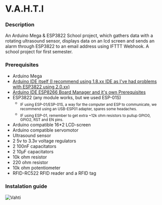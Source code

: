 # V.A.H.T.I
### Description
An Arduino Mega & ESP3822 School project, which gathers data with a rotating ultrasound sensor, displays data on an lcd screen and sends an alarm through ESP3822 to an email address using IFTTT Webhook. A school project for first semester.

### Prerequisites
- Arduino Mega
- <a href="https://www.arduino.cc/en/software">Arduino IDE itself (I recommend using 1.8.xx IDE as I've had problems with ESP3822 using 2.0.xx)</a>
- <a href="https://arduino-esp8266.readthedocs.io/en/latest/installing.html">Arduino IDE ESP8266 Board Manager and it's own Prerequisites</a>
- ESP3822 (any module works, but we used ESP-01S)
  - <sub>IF using ESP-01/ESP-01S, a way for the computer and ESP to communicate, we recommend using an USB-ESP01 adapter, spares some headaches.</sub>
  - <sub>IF using ESP-01, remember to get extra ~12k ohm resistors to pullup GPIO0, GPIO2, RST and EN pins.</sub>
- Arduino compatible 16*2 LCD-screen
- Arduino compatible servomotor
- Ultrasound sensor
- 2 5v to 3.3v voltage regulators
- 2 100nF capacitators
- 2 10µF capacitators
- 10k ohm resistor
- 220 ohm resistor
- 10k ohm potentiometer
- RFID-RC522 RFID reader and a RFID tag

### Instalation guide
![Vahti](https://github.com/SakRoi/V.A.H.T.I/blob/main/vahti.png)
